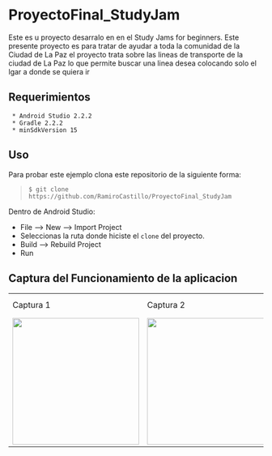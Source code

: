 
   ProyectoFinal_StudyJam
   ========================
   Este es u proyecto desarralo en en el Study Jams for beginners. Este presente proyecto es para tratar de ayudar a toda la
   comunidad de la Ciudad de La Paz el proyecto trata sobre las lineas de transporte de la ciudad de La Paz lo que permite buscar
   una linea desea colocando solo el lgar a donde se quiera ir

   Requerimientos
   ------------
     * Android Studio 2.2.2
     * Gradle 2.2.2
     * minSdkVersion 15

   Uso
   ---------
   Para probar este ejemplo clona este repositorio de la siguiente forma:
   >
   >     $ git clone https://github.com/RamiroCastillo/ProyectoFinal_StudyJam

   Dentro de Android Studio:

   * File --> New --> Import Project
   * Seleccionas la ruta donde hiciste el `clone` del proyecto.
   * Build --> Rebuild Project
   * Run

   Captura del Funcionamiento de la aplicacion
   -------------------------------------------

   <div align="center">
       <center>
           <table border="0">
               <tr>
                   <td>Captura 1</td>
                   <td>Captura 2</td>
                   <td>Captura 3</td>
                   <td>Captura 4</td>
               </tr>
               <tr>
                   <td><img src="/img/corrida.png" width="250"></td>
                   <td><img src="/img/original.png" width="250"></td>
               </tr>
           </table>
       </center>
   </div>
   <br><br>